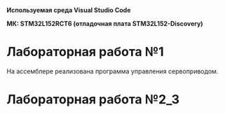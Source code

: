 **Используемая среда Visual Studio Code**

**МК: STM32L152RCT6 (отладочная плата STM32L152-Discovery)**


# Лабораторная работа №1


На ассемблере реализована программа управления сервоприводом.

# Лабораторная работа №2_3



